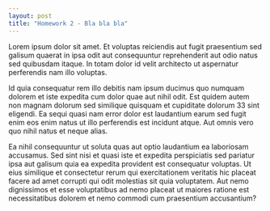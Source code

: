 ```yaml
---
layout: post
title: "Homework 2 - Bla bla bla"
---
```


<p>Lorem ipsum dolor sit amet. Et voluptas reiciendis aut fugit praesentium sed galisum quaerat in ipsa odit aut consequuntur reprehenderit aut odio natus sed quibusdam itaque. In totam dolor id velit architecto ut aspernatur perferendis nam illo voluptas. </p>
<!--more-->
<p>Id quia consequatur rem illo debitis nam ipsum ducimus quo numquam dolorem et iste expedita cum dolor quae aut nihil odit. Est quidem autem non magnam dolorum sed similique quisquam et cupiditate dolorum 33 sint eligendi. Ea sequi quasi nam error dolor est laudantium earum sed fugit enim eos enim natus ut illo perferendis est incidunt atque. Aut omnis vero quo nihil natus et neque alias. </p><p>Ea nihil consequuntur ut soluta quas aut optio laudantium ea laboriosam accusamus. Sed sint nisi et quasi iste et expedita perspiciatis sed pariatur ipsa aut galisum quia ea expedita provident est consequatur voluptas. Ut eius similique et consectetur rerum qui exercitationem veritatis hic placeat facere ad amet corrupti qui odit molestias sit quia voluptatem. Aut nemo dignissimos et esse voluptatibus ad nemo placeat ut maiores ratione est necessitatibus dolorem et nemo commodi cum praesentium accusantium? </p>
